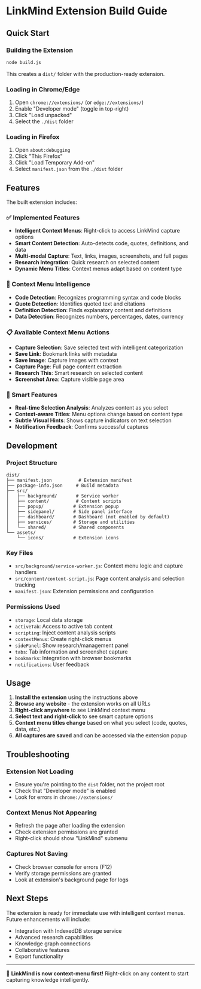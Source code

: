 # LinkMind Extension Build Guide

## Quick Start

### Building the Extension
```bash
node build.js
```

This creates a `dist/` folder with the production-ready extension.

### Loading in Chrome/Edge
1. Open `chrome://extensions/` (or `edge://extensions/`)
2. Enable "Developer mode" (toggle in top-right)
3. Click "Load unpacked"
4. Select the `./dist` folder

### Loading in Firefox
1. Open `about:debugging`
2. Click "This Firefox" 
3. Click "Load Temporary Add-on"
4. Select `manifest.json` from the `./dist` folder

## Features

The built extension includes:

### ✅ Implemented Features
- **Intelligent Context Menus**: Right-click to access LinkMind capture options
- **Smart Content Detection**: Auto-detects code, quotes, definitions, and data
- **Multi-modal Capture**: Text, links, images, screenshots, and full pages
- **Research Integration**: Quick research on selected content
- **Dynamic Menu Titles**: Context menus adapt based on content type

### 🔬 Context Menu Intelligence
- **Code Detection**: Recognizes programming syntax and code blocks
- **Quote Detection**: Identifies quoted text and citations
- **Definition Detection**: Finds explanatory content and definitions
- **Data Detection**: Recognizes numbers, percentages, dates, currency

### 📋 Available Context Menu Actions
- **Capture Selection**: Save selected text with intelligent categorization
- **Save Link**: Bookmark links with metadata
- **Save Image**: Capture images with context
- **Capture Page**: Full page content extraction
- **Research This**: Smart research on selected content
- **Screenshot Area**: Capture visible page area

### 🎯 Smart Features
- **Real-time Selection Analysis**: Analyzes content as you select
- **Context-aware Titles**: Menu options change based on content type
- **Subtle Visual Hints**: Shows capture indicators on text selection
- **Notification Feedback**: Confirms successful captures

## Development

### Project Structure
```
dist/
├── manifest.json          # Extension manifest
├── package-info.json     # Build metadata
├── src/
│   ├── background/       # Service worker
│   ├── content/          # Content scripts
│   ├── popup/           # Extension popup
│   ├── sidepanel/       # Side panel interface
│   ├── dashboard/       # Dashboard (not enabled by default)
│   ├── services/        # Storage and utilities
│   └── shared/          # Shared components
└── assets/
    └── icons/           # Extension icons
```

### Key Files
- `src/background/service-worker.js`: Context menu logic and capture handlers
- `src/content/content-script.js`: Page content analysis and selection tracking
- `manifest.json`: Extension permissions and configuration

### Permissions Used
- `storage`: Local data storage
- `activeTab`: Access to active tab content
- `scripting`: Inject content analysis scripts
- `contextMenus`: Create right-click menus
- `sidePanel`: Show research/management panel
- `tabs`: Tab information and screenshot capture
- `bookmarks`: Integration with browser bookmarks
- `notifications`: User feedback

## Usage

1. **Install the extension** using the instructions above
2. **Browse any website** - the extension works on all URLs
3. **Right-click anywhere** to see LinkMind context menu
4. **Select text and right-click** to see smart capture options
5. **Context menu titles change** based on what you select (code, quotes, data, etc.)
6. **All captures are saved** and can be accessed via the extension popup

## Troubleshooting

### Extension Not Loading
- Ensure you're pointing to the `dist` folder, not the project root
- Check that "Developer mode" is enabled
- Look for errors in `chrome://extensions/`

### Context Menus Not Appearing  
- Refresh the page after loading the extension
- Check extension permissions are granted
- Right-click should show "LinkMind" submenu

### Captures Not Saving
- Check browser console for errors (F12)
- Verify storage permissions are granted
- Look at extension's background page for logs

## Next Steps

The extension is ready for immediate use with intelligent context menus. Future enhancements will include:
- Integration with IndexedDB storage service
- Advanced research capabilities
- Knowledge graph connections
- Collaborative features
- Export functionality

---

🎯 **LinkMind is now context-menu first!** Right-click on any content to start capturing knowledge intelligently.
